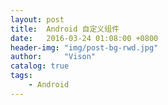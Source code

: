```yaml
---
layout: post
title:  Android 自定义组件
date:   2016-03-24 01:08:00 +0800
header-img: "img/post-bg-rwd.jpg"
author:     "Vison"
catalog: true
tags:
    - Android
---
```


    



